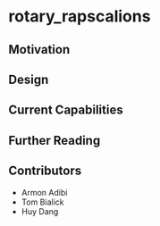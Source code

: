 # rotary_rapscalions
## Motivation
## Design
## Current Capabilities
## Further Reading
## Contributors
* Armon Adibi
* Tom Bialick
* Huy Dang
